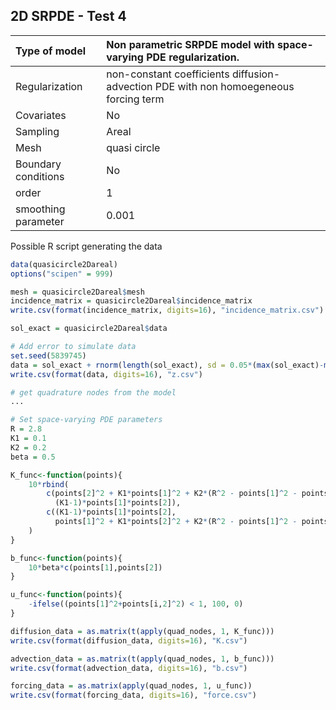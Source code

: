 ## 2D SRPDE - Test 4

| Type of model       | Non parametric SRPDE model with space-varying PDE regularization.                    |
|:--------------------|:-------------------------------------------------------------------------------------|
| Regularization      | non-constant coefficients diffusion-advection PDE with non homoegeneous forcing term |
| Covariates          | No                                                                                   |
| Sampling            | Areal                                                                                |
| Mesh                | quasi circle                                                                         |
| Boundary conditions | No                                                                                   |
| order               | 1                                                                                    |
| smoothing parameter | 0.001                                                                                |

Possible R script generating the data

```r
data(quasicircle2Dareal)
options("scipen" = 999)

mesh = quasicircle2Dareal$mesh
incidence_matrix = quasicircle2Dareal$incidence_matrix
write.csv(format(incidence_matrix, digits=16), "incidence_matrix.csv")

sol_exact = quasicircle2Dareal$data

# Add error to simulate data
set.seed(5839745)
data = sol_exact + rnorm(length(sol_exact), sd = 0.05*(max(sol_exact)-min(sol_exact)))
write.csv(format(data, digits=16), "z.csv")

# get quadrature nodes from the model
...

# Set space-varying PDE parameters
R = 2.8
K1 = 0.1
K2 = 0.2
beta = 0.5

K_func<-function(points){
    10*rbind(
        c(points[2]^2 + K1*points[1]^2 + K2*(R^2 - points[1]^2 - points[2]^2), 
          (K1-1)*points[1]*points[2]),
        c((K1-1)*points[1]*points[2], 
          points[1]^2 + K1*points[2]^2 + K2*(R^2 - points[1]^2 - points[2]^2))
    )
}

b_func<-function(points){
	10*beta*c(points[1],points[2])
}

u_func<-function(points){
	-ifelse((points[1]^2+points[i,2]^2) < 1, 100, 0)
}

diffusion_data = as.matrix(t(apply(quad_nodes, 1, K_func)))
write.csv(format(diffusion_data, digits=16), "K.csv")

advection_data = as.matrix(t(apply(quad_nodes, 1, b_func)))
write.csv(format(advection_data, digits=16), "b.csv")

forcing_data = as.matrix(apply(quad_nodes, 1, u_func))
write.csv(format(forcing_data, digits=16), "force.csv")
```
